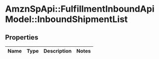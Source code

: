 # AmznSpApi::FulfillmentInboundApiModel::InboundShipmentList

## Properties
Name | Type | Description | Notes
------------ | ------------- | ------------- | -------------

